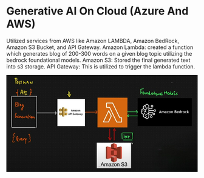 # Generative AI On Cloud (Azure And AWS)
Utilized services from AWS like Amazon LAMBDA, Amazon BedRock, Amazon S3 Bucket, and API Gateway.
Amazon Lambda:
created a function which generates blog of 200-300 words on a given blog topic utilizing the bedrock foundational models.
Amazon S3:
Stored the final generated text into s3 storage.
API Gateway:
This is utilized to trigger the lambda function.

![alt text](flow.png)
